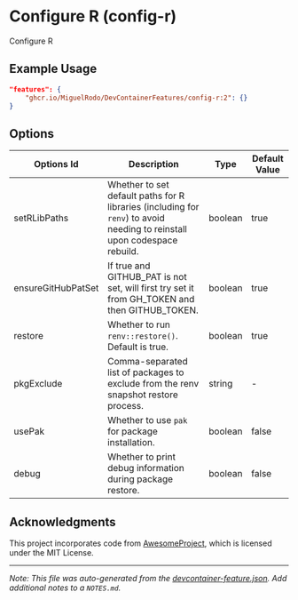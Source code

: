 
# Configure R (config-r)

Configure R

## Example Usage

```json
"features": {
    "ghcr.io/MiguelRodo/DevContainerFeatures/config-r:2": {}
}
```

## Options

| Options Id | Description | Type | Default Value |
|-----|-----|-----|-----|
| setRLibPaths | Whether to set default paths for R libraries (including for `renv`) to avoid needing to reinstall upon codespace rebuild. | boolean | true |
| ensureGitHubPatSet | If true and GITHUB_PAT is not set, will first try set it from GH_TOKEN and then GITHUB_TOKEN. | boolean | true |
| restore | Whether to run `renv::restore()`. Default is true. | boolean | true |
| pkgExclude | Comma-separated list of packages to exclude from the renv snapshot restore process. | string | - |
| usePak | Whether to use `pak` for package installation. | boolean | false |
| debug | Whether to print debug information during package restore. | boolean | false |

## Acknowledgments

This project incorporates code from [AwesomeProject](https://github.com/rocker-org/devcontainer-features), which is licensed under the MIT License.


---

_Note: This file was auto-generated from the [devcontainer-feature.json](https://github.com/MiguelRodo/DevContainerFeatures/blob/main/src/config-r/devcontainer-feature.json).  Add additional notes to a `NOTES.md`._

